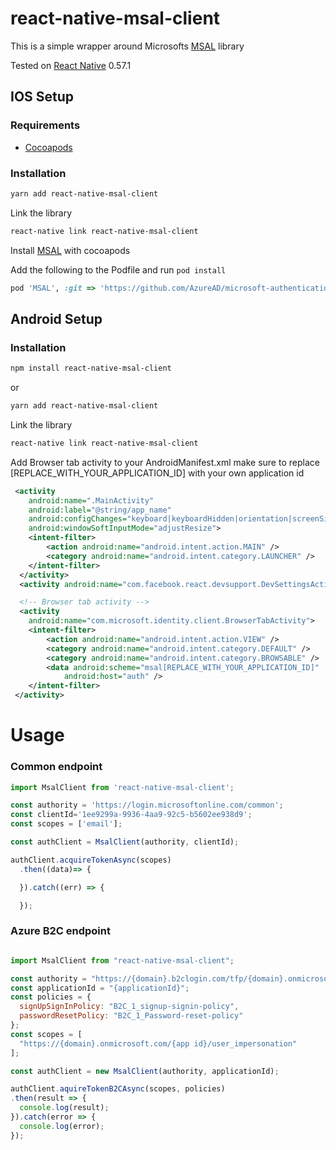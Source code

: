 # react-native-msal-client

This is a simple wrapper around Microsofts [MSAL](https://github.com/samcolby/react-native-ms-adal/) library


Tested  on [React Native](https://facebook.github.io/react-native/) 0.57.1

## IOS Setup
### Requirements

  * [Cocoapods](https://cocoapods.org/)

### Installation

``` sh
yarn add react-native-msal-client
```

Link the library
``` sh
react-native link react-native-msal-client
```

Install [MSAL](https://github.com/AzureAD/microsoft-authentication-library-for-objc) with cocoapods

Add the following to the Podfile and run ```pod install```

``` ruby
pod 'MSAL', :git => 'https://github.com/AzureAD/microsoft-authentication-library-for-objc.git', :tag => '0.1.3'
```

## Android Setup

### Installation

``` sh
npm install react-native-msal-client
```
or
``` sh
yarn add react-native-msal-client
```

Link the library
``` sh
react-native link react-native-msal-client
```

Add Browser tab activity to your AndroidManifest.xml make sure to replace [REPLACE_WITH_YOUR_APPLICATION_ID] with your own application id

``` xml
 <activity
    android:name=".MainActivity"
    android:label="@string/app_name"
    android:configChanges="keyboard|keyboardHidden|orientation|screenSize"
    android:windowSoftInputMode="adjustResize">
    <intent-filter>
        <action android:name="android.intent.action.MAIN" />
        <category android:name="android.intent.category.LAUNCHER" />
    </intent-filter>
  </activity>
  <activity android:name="com.facebook.react.devsupport.DevSettingsActivity" />

  <!-- Browser tab activity -->
  <activity
    android:name="com.microsoft.identity.client.BrowserTabActivity">
    <intent-filter>
        <action android:name="android.intent.action.VIEW" />
        <category android:name="android.intent.category.DEFAULT" />
        <category android:name="android.intent.category.BROWSABLE" />
        <data android:scheme="msal[REPLACE_WITH_YOUR_APPLICATION_ID]"
            android:host="auth" />
    </intent-filter>
 </activity>
```

# Usage

### Common endpoint

```js
import MsalClient from 'react-native-msal-client';

const authority = 'https://login.microsoftonline.com/common';
const clientId='1ee9299a-9936-4aa9-92c5-b5602ee938d9';
const scopes = ['email'];

const authClient = MsalClient(authority, clientId);

authClient.acquireTokenAsync(scopes)
  .then((data)=> {

  }).catch((err) => {

  });
```

### Azure B2C endpoint

```js

import MsalClient from "react-native-msal-client";

const authority = "https://{domain}.b2clogin.com/tfp/{domain}.onmicrosoft.com";
const applicationId = "{applicationId}";
const policies = {
  signUpSignInPolicy: "B2C_1_signup-signin-policy",
  passwordResetPolicy: "B2C_1_Password-reset-policy"
};
const scopes = [
  "https://{domain}.onmicrosoft.com/{app id}/user_impersonation"
];

const authClient = new MsalClient(authority, applicationId);

authClient.aquireTokenB2CAsync(scopes, policies)
.then(result => {
  console.log(result);
}).catch(error => {
  console.log(error);
});

```
